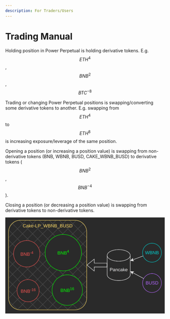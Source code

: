 ```yaml
---
description: For Traders/Users
---
```


# Trading Manual

Holding position in Power Perpetual is holding derivative tokens. E.g. $$ETH^4$$, $$BNB^2$$, $$BTC^{-8}$$

Trading or changing Power Perpetual positions is swapping/converting some derivative tokens to another. E.g. swapping from $$ETH^4$$ to $$ETH^8$$ is increasing exposure/leverage of the same position.

Opening a position (or increasing a position value) is swapping from non-derivative tokens (BNB, WBNB, BUSD, CAKE\_WBNB\_BUSD) to derivative tokens ($$BNB^2$$, $$BNB^{-4}$$).

Closing a position (or decreasing a position value) is swapping from derivative tokens to non-derivative tokens.

![](.gitbook/assets/image.png)

